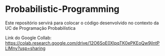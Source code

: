 # Probabilistic-Programming

Este repositório servirá para colocar o código desenvolvido no contexto da UC de Programação Probabilística


Link do Google Collab:
https://colab.research.google.com/drive/12O6SoE0XlpqTK0ePKEoQw9jlntPLlMny?usp=sharing
